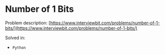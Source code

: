 # Number of 1 Bits

Problem description: [https://www.interviewbit.com/problems/number-of-1-bits/](https://www.interviewbit.com/problems/number-of-1-bits/)

Solved in:
* `Python`